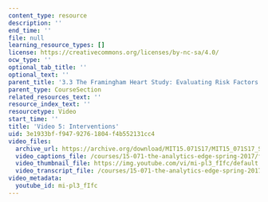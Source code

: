 ```yaml
---
content_type: resource
description: ''
end_time: ''
file: null
learning_resource_types: []
license: https://creativecommons.org/licenses/by-nc-sa/4.0/
ocw_type: ''
optional_tab_title: ''
optional_text: ''
parent_title: '3.3 The Framingham Heart Study: Evaluating Risk Factors to Save Lives '
parent_type: CourseSection
related_resources_text: ''
resource_index_text: ''
resourcetype: Video
start_time: ''
title: 'Video 5: Interventions'
uid: 3e1933bf-f947-9276-1804-f4b552131cc4
video_files:
  archive_url: https://archive.org/download/MIT15.071S17/MIT15_071S17_Session_3.3.09_300k.mp4
  video_captions_file: /courses/15-071-the-analytics-edge-spring-2017/f8815481860158a09ecc5c863ddedcc3_mi-pl3_fIfc.vtt
  video_thumbnail_file: https://img.youtube.com/vi/mi-pl3_fIfc/default.jpg
  video_transcript_file: /courses/15-071-the-analytics-edge-spring-2017/ae080b11d2be553bd03c4909e6472087_mi-pl3_fIfc.pdf
video_metadata:
  youtube_id: mi-pl3_fIfc
---
```

